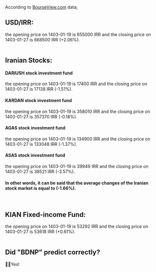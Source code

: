 According to [BourseView.com](https://www.bourseview.com/) data;
## USD/IRR:
the opening price on 1403-01-19 is 655000 IRR and the closing price on 1403-01-27 is 668500 IRR (+2.06%).  
<br />
## Iranian Stocks:
#### DARIUSH stock investment fund
the opening price on 1403-01-19 is 17400 IRR and the closing price on 1403-01-27 is 17138 IRR (-1.51%).
#### KARDAN stock investment fund
the opening price on 1403-01-19 is 358010 IRR and the closing price on 1403-01-27 is 357370 IRR (-0.18%).
#### AGAS stock investment fund
the opening price on 1403-01-19 is 134900 IRR and the closing price on 1403-01-27 is 133048 IRR (-1.37%).
#### ASAS stock investment fund
the opening price on 1403-01-19 is 39949 IRR and the closing price on 1403-01-27 is 38521 IRR (-3.57%).

#### In other words, it can be said that the average changes of the Iranian stock market is equal to (-1.66%).  
<br />

## KIAN Fixed-income Fund:
the opening price on 1403-01-19 is 53292 IRR and the closing price on 1403-01-27 is 53618 IRR (+0.61%).  
<br />
## Did "BDNP" predict correctly?
💪🏻Yes!
